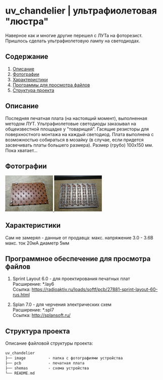 # uv_chandelier | ультрафиолетовая "люстра"

Наверное как и многие другие перешел с ЛУТа на фоторезист. Пришлось сделать ультрафиолетовую лампу на светодиодах.

Содержание
----
1. <a href="https://github.com/maestro-102/uv_chandelier#%D0%BE%D0%BF%D0%B8%D1%81%D0%B0%D0%BD%D0%B8%D0%B5">Описание</a>
2. <a href="https://github.com/maestro-102/uv_chandelier#%D1%84%D0%BE%D1%82%D0%BE%D0%B3%D1%80%D0%B0%D1%84%D0%B8%D0%B8">Фотографии</a>
3. <a href="https://github.com/maestro-102/uv_chandelier#%D1%85%D0%B0%D1%80%D0%B0%D0%BA%D1%82%D0%B5%D1%80%D0%B8%D1%81%D1%82%D0%B8%D0%BA%D0%B8">Характеристики</a>
4. <a href="https://github.com/maestro-102/uv_chandelier#%D0%BF%D1%80%D0%BE%D0%B3%D1%80%D0%B0%D0%BC%D0%BC%D0%BD%D0%BE%D0%B5-%D0%BE%D0%B1%D0%B5%D1%81%D0%BF%D0%B5%D1%87%D0%B5%D0%BD%D0%B8%D0%B5-%D0%B4%D0%BB%D1%8F-%D0%BF%D1%80%D0%BE%D1%81%D0%BC%D0%BE%D1%82%D1%80%D0%B0-%D1%84%D0%B0%D0%B9%D0%BB%D0%BE%D0%B2">Программы для просмотра файлов</a>
5. <a href="https://github.com/maestro-102/uv_chandelier#%D1%81%D1%82%D1%80%D1%83%D0%BA%D1%82%D1%83%D1%80%D0%B0-%D0%BF%D1%80%D0%BE%D0%B5%D0%BA%D1%82%D0%B0">Структура проекта</a>

Описание
----
Последняя печатная плата (на настоящий момент), выполненная методом ЛУТ. Ультрафиолетовые светодиоды заказывал на общеизвестной площадке у "товарищей". Гасящие резисторы для поверхностного монтажа на каждый светодиод. Плата выполнена с возможностью собираться в мозайку (в случае, если придется засвечивать платы большего размера). Размер (грубо) 100х150 мм. Пока хватает...

Фотографии
----
<a href="https://github.com/maestro-102/uv_chandelier/blob/master/images/1.jpg" target="_blank">
    <img src="https://github.com/maestro-102/uv_chandelier/blob/master/images/1.jpg?raw=true" width=30% alt="preview">
</a>

<a href="https://github.com/maestro-102/uv_chandelier/blob/master/images/2.jpg" target="_blank">
    <img src="https://github.com/maestro-102/uv_chandelier/blob/master/images/2.jpg?raw=true" width=30% alt="preview">
</a>

Характеристики
----
Сам не замерял - данные от продавца:
макс. напряжение 3.0 - 3.6В
макс. ток 20мА
диаметр 5мм

Программное обеспечение для просмотра файлов
----

1. Sprint Layout 6.0 - для проектирования печатных плат \
Расширение: \*.lay6 \
Ссылка: https://radioaktiv.ru/loads/softf/pcb/27881-sprint-layout-60-rus.html

2. Splan 7.0 - для черчения электрических схем \
Расширение: \*.spl7 \
Ссылка: http://splansoft.ru/

Структура проекта
----
Описание файловой структуры проекта:

    uv_chandelier
    ├── image          - папка с фотографиями устройства
    ├── pcb            - печатная плата
    ├── shemas         - схема устройства
    └── README.md          
